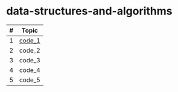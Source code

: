 # data-structures-and-algorithms

| # | Topic |
| - | -------- |
| 1 |[code_1](Python/code_challenge1.md) |
| 2 | code_2 |
| 3 | code_3 |
| 4 | code_4 |
| 5 | code_5 |
